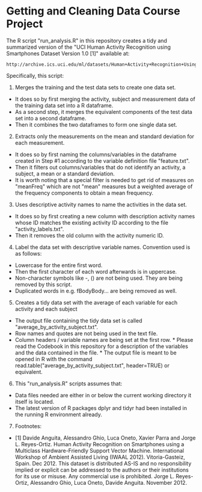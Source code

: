# Getting and Cleaning Data Course Project

The R script "run_analysis.R" in this repository creates a tidy and summarized version of the "UCI Human Activity Recognition using Smartphones Dataset Version 1.0 [1]" available at:

	http://archive.ics.uci.edu/ml/datasets/Human+Activity+Recognition+Using+Smartphones

Specifically, this script:

1. Merges the training and the test data sets to create one data set.  

  * It does so by first merging the activity, subject and measurement data of the training data set into a R dataframe.
  * As a second step, it merges the equivalent components of the test data set into a second dataframe.  
  * Then it combines the two dataframes to form one single data set.

2. Extracts only the measurements on the mean and standard deviation for each measurement.

  * It does so by first naming the columns/variables in the dataframe created in Step #1 according to the variable definition file "feature.txt".
  * Then it filters out columns/variables that do not identify an activity, a subject, a mean or a standard deviation.
  * It is worth noting that a special filter is needed to get rid of measures on "meanFreq" which are not "mean" measures but a weighted average of the frequency components to obtain a mean frequency.

3. Uses descriptive activity names to name the activities in the data set.  

  * It does so by first creating a new column with description activity names whose ID matches the existing activity ID according to the file "activity_labels.txt".
  * Then it removes the old column with the activity numeric ID.

4. Label the data set with descriptive variable names.  Convention used is as follows:

  * Lowercase for the entire first word.
  * Then the first character of each word afterwards is in uppercase.
  * Non-character symbols like -, () are not being used.  They are being removed by this script.
  * Duplicated words in e.g. fBodyBody...  are being removed as well.

5. Creates a tidy data set with the average of each variable for each activity and each subject

  * The output file containing the tidy data set is called "average_by_activity_subject.txt".
  * Row names and quotes are not being used in the text file.
  * Column headers / variable names are being set at the first row.
		* Please read the Codebook in this repository for a description of the variables and the data contained in the file.
		* The output file is meant to be opened in R with the command read.table("average_by_activity_subject.txt", header=TRUE) or equivalent.

6.  This "run_analysis.R" scripts assumes that:

  * Data files needed are either in or below the current working directory it itself is located.
  * The latest version of R packages dplyr and tidyr had been installed in the running R environment already.

7.  Footnotes:

  * [1] Davide Anguita, Alessandro Ghio, Luca Oneto, Xavier Parra and Jorge L. Reyes-Ortiz. Human Activity Recognition on Smartphones using a Multiclass Hardware-Friendly Support Vector Machine. International Workshop of Ambient Assisted Living (IWAAL 2012). Vitoria-Gasteiz, Spain. Dec 2012.  This dataset is distributed AS-IS and no responsibility implied or explicit can be addressed to the authors or their institutions for its use or misuse. Any commercial use is prohibited.  Jorge L. Reyes-Ortiz, Alessandro Ghio, Luca Oneto, Davide Anguita. November 2012.
		
